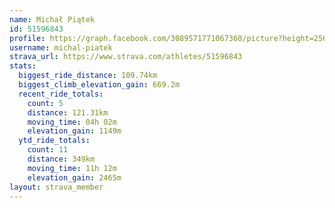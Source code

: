 ```yaml
---
name: Michał Piątek
id: 51596843
profile: https://graph.facebook.com/3089571771067360/picture?height=256&width=256
username: michal-piatek
strava_url: https://www.strava.com/athletes/51596843
stats:
  biggest_ride_distance: 109.74km
  biggest_climb_elevation_gain: 669.2m
  recent_ride_totals:
    count: 5
    distance: 121.31km
    moving_time: 04h 02m
    elevation_gain: 1149m
  ytd_ride_totals:
    count: 11
    distance: 349km
    moving_time: 11h 12m
    elevation_gain: 2465m
layout: strava_member
--- 
```

